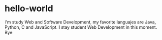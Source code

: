 # hello-world
I'm study Web and Software Development, my favorite languajes are Java, Python, C and JavaScript.
I stay student Web Development in this moment.
Bye
